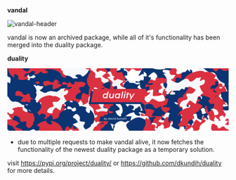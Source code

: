 **vandal** 

![vandal-header](https://raw.githubusercontent.com/dkundih/vandal/master/.logistics/visforvandalpy.jpg)

vandal is now an archived package, while all of it's functionality has been merged into the duality package.

**duality**

![duality-header](https://raw.githubusercontent.com/dkundih/duality/main/.logistics/duality.jpg)

- due to multiple requests to make vandal alive, it now fetches the functionality of the newest duality package as a temporary solution.

visit https://pypi.org/project/duality/ or https://github.com/dkundih/duality for more details.
